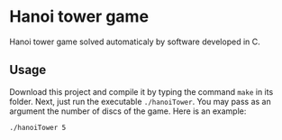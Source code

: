 # Hanoi tower game

Hanoi tower game solved automaticaly by software developed in C.

## Usage

Download this project and compile it by typing the command `make` in its folder. Next, just run the executable `./hanoiTower`. You may pass as an argument the number of discs of the game. Here is an example:

```
./hanoiTower 5
```
